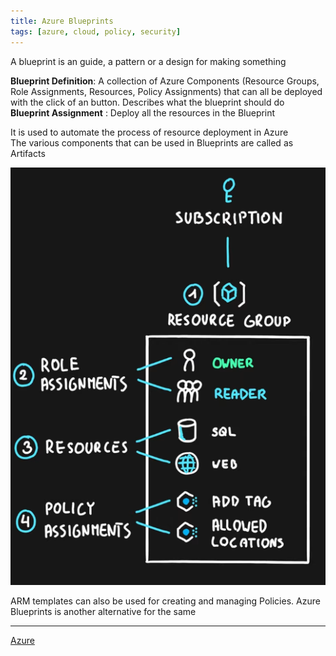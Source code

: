 ```yaml
---
title: Azure Blueprints
tags: [azure, cloud, policy, security]
---
```


A blueprint is an guide, a pattern or a design for making something

**Blueprint Definition**: A collection of Azure Components (Resource Groups, Role Assignments, Resources, Policy Assignments) that can all be deployed with the click of an button. Describes what the blueprint should do  
**Blueprint Assignment** : Deploy all the resources in the Blueprint

It is used to automate the process of resource deployment in Azure  
The various components that can be used in Blueprints are called as Artifacts

![Azure Blueprints|300](../images/azure-blueprints.png)

ARM templates can also be used for creating and managing Policies. Azure Blueprints is another alternative for the same

---

[Azure](../Azure.md)